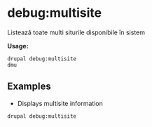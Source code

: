 # debug:multisite
Listează toate multi siturile disponibile în sistem

**Usage:**
```
drupal debug:multisite
dmu
```

## Examples
* Displays multisite information
```
drupal debug:multisite
```
